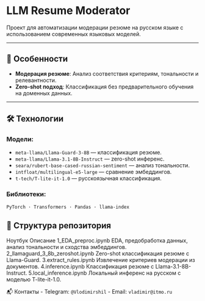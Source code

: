# LLM Resume Moderator

Проект для автоматизации модерации резюме на русском языке с использованием современных языковых моделей.

---

## 🌟 **Особенности**
- **Модерация резюме**: Анализ соответствия критериям, тональности и релевантности.
- **Zero-shot подход**: Классификация без предварительного обучения на доменных данных.

---

## 🛠️ **Технологии**
### Модели:
- `meta-llama/Llama-Guard-3-8B` — классификация резюме.
- `meta-llama/Llama-3.1-8B-Instruct` — zero-shot инференс.
- `seara/rubert-base-cased-russian-sentiment` — анализ тональности.
- `intfloat/multilingual-e5-large` — сравнение эмбеддингов.
- `t-tech/T-lite-it-1.0` — русскоязычная классификация.

### Библиотеки:
`PyTorch · Transformers · Pandas · llama-index`

## 📂 Структура репозитория
Ноутбук	Описание
1_EDA_preproc.ipynb	EDA, предобработка данных, анализ тональности и сходства эмбеддингов.
2_llamaguard_3_8b_zeroshot.ipynb	Zero-shot классификация резюме с Llama-Guard.
3.extract_rules.ipynb	Извлечение критериев модерации из документов.
4.inference.ipynb	Классификация резюме с Llama-3.1-8B-Instruct.
5.local_inference.ipynb	Локальный инференс на русском с моделью T-lite-it-1.0.

📬 Контакты
    - Telegram: `@Vlodimirshil`
    - Email: `vladimir@itmo.ru`
